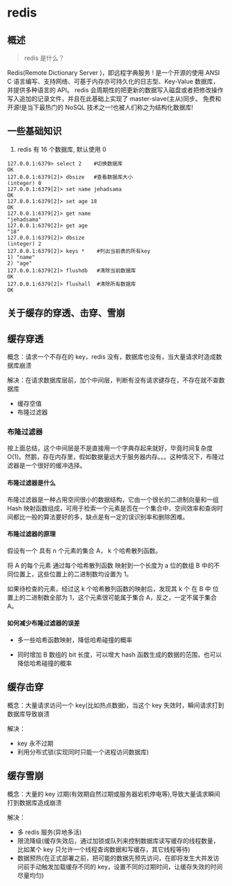 # redis

## 概述

> redis 是什么？

Redis(Remote Dictionary Server )，即远程字典服务 !
是一个开源的使用 ANSI C 语言编写、支持网络、可基于内存亦可持久化的日志型、Key-Value 数据库， 并提供多种语言的 API。
redis 会周期性的把更新的数据写入磁盘或者把修改操作写入追加的记录文件，并且在此基础上实现了 master-slave(主从)同步。
免费和开源!是当下最热门的 NoSQL 技术之一!也被人们称之为结构化数据库!

## 一些基础知识

1. redis 有 16 个数据库, 默认使用 0

```redis
127.0.0.1:6379> select 2    #切换数据库
OK
127.0.0.1:6379[2]> dbsize   #查看数据库大小
(integer) 0
127.0.0.1:6379[2]> set name jehadsama
OK
127.0.0.1:6379[2]> set age 18
OK
127.0.0.1:6379[2]> get name
"jehadsama"
127.0.0.1:6379[2]> get age
"18"
127.0.0.1:6379[2]> dbsize
(integer) 2
127.0.0.1:6379[2]> keys *    #列出当前表的所有key
1) "name"
2) "age"
127.0.0.1:6379[2]> flushdb   #清除当前数据库
OK
127.0.0.1:6379[2]> flushall  #清除所有数据库
OK

```

## 关于缓存的穿透、击穿、雪崩

## 缓存穿透

概念：请求一个不存在的 key，redis 没有，数据库也没有，当大量请求时造成数据库崩溃

解决：在请求数据库层前，加个中间层，判断有没有请求键存在，不存在就不查数据库

- 缓存空值
- 布隆过滤器

### 布隆过滤器

按上面总结，这个中间层是不是直接用一个字典存起来就好，毕竟时间复杂度 O(1)。然鹅，存在内存里，假如数据量远大于服务器内存。。。这种情况下，布隆过滤器是一个很好的缓冲选择。

#### 布隆过滤器是什么

布隆过滤器是一种占用空间很小的数据结构，它由一个很长的二进制向量和一组 Hash 映射函数组成，可用于检索一个元素是否在一个集合中，空间效率和查询时间都比一般的算法要好的多，缺点是有一定的误识别率和删除困难。

#### 布隆过滤器的原理

假设有一个 具有 n 个元素的集合 A， k 个哈希散列函数。

将 A 的每个元素 通过每个哈希散列函数 映射到一个长度为 a 位的数组 B 中的不同位置上，这些位置上的二进制数均设置为 1。

如果待检查的元素，经过这 k 个哈希散列函数的映射后，发现其 k 个 在 B 中 位置上的二进制数全部为 1，这个元素很可能属于集合 A，反之，一定不属于集合 A。

#### 如何减少布隆过滤器的误差

- 多一些哈希函数映射，降低哈希碰撞的概率

- 同时增加 B 数组的 bit 长度，可以增大 hash 函数生成的数据的范围，也可以降低哈希碰撞的概率

## 缓存击穿

概念：大量请求访问一个 key(比如热点数据)，当这个 key 失效时，瞬间请求打到数据库导致崩溃

解决：

- key 永不过期
- 利用分布式锁(实现同时只能一个进程访问数据库)

## 缓存雪崩

概念：大量的 key 过期(有效期自然过期或服务器宕机停电等),导致大量请求瞬间打到数据库造成崩溃

解决：

- 多 redis 服务(异地多活)
- 限流降级(缓存失效后，通过加锁或队列来控制数据库读写缓存的线程数量，比如某个 key 只允许一个线程查询数据和写缓存，其它线程等待)
- 数据预热(在正式部署之前，把可能的数据先预先访问，在即将发生大并发访问前手动触发加载缓存不同的 key，设置不同的过期时间，让缓存失效的时间尽量均匀)
